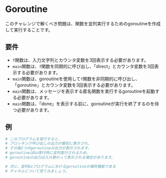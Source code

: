 # Goroutine

このチャレンジで解くべき問題は、関数を並列実行するためのgoroutineを作成して実行することです。

## 要件

- `f`関数は、入力文字列とカウンタ変数を3回表示する必要があります。
- `main`関数は、`f`関数を同期的に呼び出し、「direct」とカウンタ変数を3回表示する必要があります。
- `main`関数は、goroutineを使用して`f`関数を非同期的に呼び出し、「goroutine」とカウンタ変数を3回表示する必要があります。
- `main`関数は、メッセージを表示する匿名関数を実行するgoroutineを起動する必要があります。
- `main`関数は、「done」を表示する前に、goroutineが実行を終了するのを待つ必要があります。

## 例

```sh
# このプログラムを実行すると、
# ブロッキング呼び出しの出力が最初に表示され、
# その後2つのgoroutineの出力が表示されます。
# goroutineはGo実行時に並列実行されるため、
# goroutineの出力は入れ替わって表示される場合があります。

# 次に、並列Goプログラムにおけるgoroutineの補完機能である
# チャネルについて見てみましょう。
```
